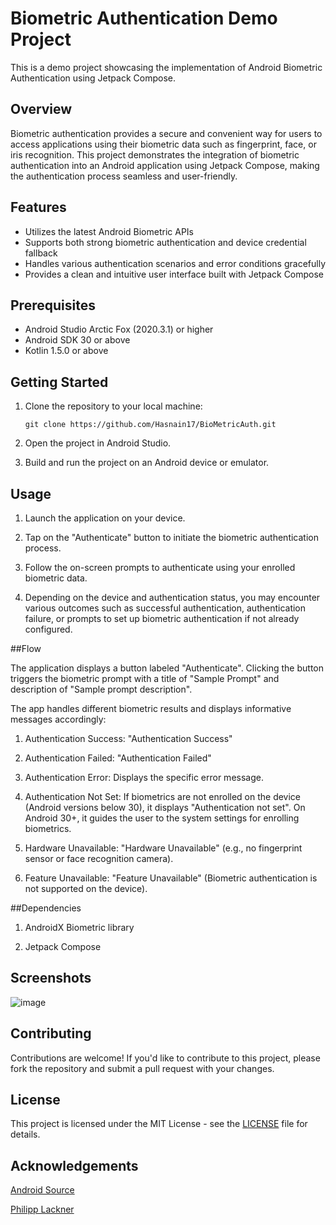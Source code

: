 # Biometric Authentication Demo Project

This is a demo project showcasing the implementation of Android Biometric Authentication using Jetpack Compose.

## Overview

Biometric authentication provides a secure and convenient way for users to access applications using their biometric data such as fingerprint, face, or iris recognition. This project demonstrates the integration of biometric authentication into an Android application using Jetpack Compose, making the authentication process seamless and user-friendly.

## Features

- Utilizes the latest Android Biometric APIs
- Supports both strong biometric authentication and device credential fallback
- Handles various authentication scenarios and error conditions gracefully
- Provides a clean and intuitive user interface built with Jetpack Compose

## Prerequisites

- Android Studio Arctic Fox (2020.3.1) or higher
- Android SDK 30 or above
- Kotlin 1.5.0 or above

## Getting Started

1. Clone the repository to your local machine:

   ```
   git clone https://github.com/Hasnain17/BioMetricAuth.git
   ```

2. Open the project in Android Studio.

3. Build and run the project on an Android device or emulator.

## Usage

1. Launch the application on your device.

2. Tap on the "Authenticate" button to initiate the biometric authentication process.

3. Follow the on-screen prompts to authenticate using your enrolled biometric data.

4. Depending on the device and authentication status, you may encounter various outcomes such as successful authentication, authentication failure, or prompts to set up biometric authentication if not already configured.


##Flow 

The application displays a button labeled "Authenticate". Clicking the button triggers the biometric prompt with a title of "Sample Prompt" and description of "Sample prompt description".

The app handles different biometric results and displays informative messages accordingly:


1. Authentication Success: "Authentication Success"

2. Authentication Failed: "Authentication Failed"

3. Authentication Error: Displays the specific error message.

4. Authentication Not Set: If biometrics are not enrolled on the device (Android versions below 30), it displays "Authentication not set". On Android 30+, it guides the user to the system settings for enrolling biometrics.

5. Hardware Unavailable: "Hardware Unavailable" (e.g., no fingerprint sensor or face recognition camera).

6. Feature Unavailable: "Feature Unavailable" (Biometric authentication is not supported on the device).


##Dependencies

1. AndroidX Biometric library

2. Jetpack Compose
 


## Screenshots

![image](https://github.com/Hasnain17/BioMetricAuth/assets/62245237/d7a7562e-7ad2-4fb7-ab68-ca74d6eb128e)


## Contributing

Contributions are welcome! If you'd like to contribute to this project, please fork the repository and submit a pull request with your changes.

## License

This project is licensed under the MIT License - see the [LICENSE](LICENSE) file for details.

## Acknowledgements

[Android Source](https://source.android.com/docs/security/features/biometric)

[Philipp Lackner](https://www.youtube.com/@PhilippLackner)


